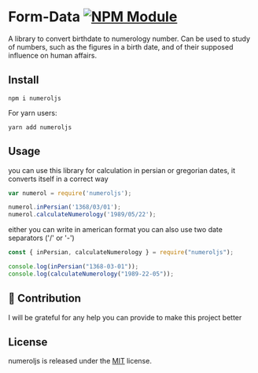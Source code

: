 # Form-Data [![NPM Module](https://img.shields.io/badge/NPM-V1.0.2-green)](https://github.com/alexagep/numerology-npm)

A library to convert birthdate to numerology number. Can be used to study of numbers, such as the figures in a birth date, and of their supposed influence on human affairs.



## Install

```shell
npm i numeroljs
```

For yarn users:

```shell
yarn add numeroljs
```

## Usage

you can use this library for calculation in persian or gregorian dates, it converts itself in a correct way

``` javascript
var numerol = require('numeroljs');

numerol.inPersian('1368/03/01');
numerol.calculateNumerology('1989/05/22');
```

either you can write in american format
you can also use two date separators ('/' or '-') 


``` javascript
const { inPersian, calculateNumerology } = require("numeroljs");

console.log(inPersian("1368-03-01"));
console.log(calculateNumerology("1989-22-05"));
```



## 🤝 Contribution

I will be grateful for any help you can provide to make this project better


## License

numeroljs is released under the [MIT](LICENSE) license.